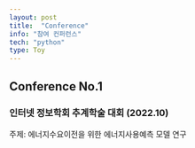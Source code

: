 ```yaml
---
layout: post
title:  "Conference"
info: "참여 컨퍼런스"
tech: "python"
type: Toy 
---
```


## Conference No.1
### 인터넷 정보학회 추계학술 대회 (2022.10)
주제: 에너지수요이전을 위한 에너지사용예측 모델 연구

